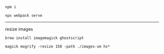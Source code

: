 `npm i`

`npx webpack serve`

---

resize images

```
brew install imagemagick ghostscript

magick mogrify -resize 150 -path ./images-sm hs*
```
